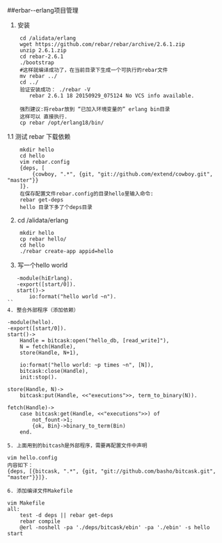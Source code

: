 ##erbar--erlang项目管理

1. 安装
```
    cd /alidata/erlang
    wget https://github.com/rebar/rebar/archive/2.6.1.zip
    unzip 2.6.1.zip
    cd rebar-2.6.1
    ./bootstrap
    #这样就编译成功了，在当前目录下生成一个可执行的rebar文件
    mv rebar ../
    cd ../
    验证安装成功： ./rebar -V
       rebar 2.6.1 18 20150929_075124 No VCS info available.
    
    强烈建议:将rebar放到 “已加入环境变量的” erlang bin目录
    这样可以 直接执行. 
    cp rebar /opt/erlang18/bin/
```
1.1 测试 rebar 下载依赖
```
    mkdir hello
    cd hello
    vim rebar.config
    {deps, [
        {cowboy, ".*", {git, "git://github.com/extend/cowboy.git", "master"}}
    ]}.
    在保存配置文件rebar.config的目录hello里输入命令:
    rebar get-deps
    hello 目录下多了个deps目录
```
2. cd /alidata/erlang
```
    mkdir hello
    cp rebar hello/
    cd hello
    ./rebar create-app appid=hello
```
3. 写一个hello world
```
   -module(hiErlang).
   -export([start/0]).
   start()->
       io:format("hello world ~n").
``
4. 整合外部程序（添加依赖）
```
    -module(hello).
    -export([start/0]).
    start()->
        Handle = bitcask:open("hello_db, [read_write]"),
        N = fetch(Handle),
        store(Handle, N+1),

        io:format("hello world: ~p times ~n", [N]),
        bitcask:close(Handle),
        init:stop().

    store(Handle, N)->
        bitcask:put(Handle, <<"executions">>, term_to_binary(N)).

    fetch(Handle)->
        case bitcask:get(Handle, <<"executions">>) of
            not_fount->1;
            {ok, Bin}->binary_to_term(Bin)
        end.
```
5. 上面用到的bitcash是外部程序，需要再配置文件中声明
```
    vim hello.config
    内容如下：
    {deps, [{bitcask, ".*", {git, "git://github.com/basho/bitcask.git", "master"}}]}.
```
6. 添加编译文件Makefile
```
    vim Makefile
    all:
        test -d deps || rebar get-deps
        rebar compile
        @erl -noshell -pa './deps/bitcask/ebin' -pa './ebin' -s hello start
```
